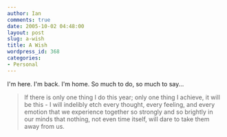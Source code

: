 ```yaml
---
author: Ian
comments: true
date: 2005-10-02 04:48:00
layout: post
slug: a-wish
title: A Wish
wordpress_id: 368
categories:
- Personal
---
```


I'm here.  I'm back.  I'm home.  So much to do, so much to say...

> If there is only one thing I do this year; only one thing I achieve, it will be this - I will indelibly etch every thought, every feeling, and every emotion that we experience together so strongly and so brightly in our minds that nothing, not even time itself, will dare to take them away from us.
